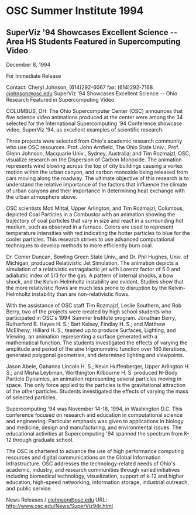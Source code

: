 # OSC Summer Institute 1994

## SuperViz '94 Showcases Excellent Science -- Area HS Students Featured in Supercomputing Video

December 8, 1994

For Immediate Release

Contact: Cheryl Johnson, (614)292-6067
fax: (614)292-7168
cjohnson@osc.edu
SuperViz '94 Showcases Excellent Science -- Ohio Research Featured in
Supercomputing Video

COLUMBUS, OH: The Ohio Supercomputer Center (OSC) announces that five science
video animations produced at the center were among the 34 selected for the
International Supercomputing '94 Conference showcase video, SuperViz '94, as
excellent examples of scientific research.

Three projects were selected from Ohio's academic research community who use OSC
resources. Prof. John Arnfield, The Ohio State Univ.; Prof. Glenn Johnson,
Macquarie Univ., Sydney, Australia; and Tim Rozmajzl, OSC, visualize research on
the Dispersion of Carbon Monoxide. The animation represents wind blowing across
the top of city buildings causing a vortex motion within the urban canyon, and
carbon monoxide being released from cars moving along the roadway. The ultimate
objective of this research is to understand the relative importance of the
factors that influence the climate of urban canyons and their importance in
determining heat exchange with the urban atmosphere above.

OSC scientists Moti Mittal, Upper Arlington, and Tim Rozmajzl, Columbus,
depicted Coal Particles in a Combustor with an animation showing the trajectory
of coal particles that vary in size and react in a surrounding hot medium, such
as observed in a furnace. Colors are used to represent temperature intensities
with red indicating the hotter particles to blue for the cooler particles. This
research strives to use advanced computational techniques to develop methods to
more efficiently burn coal.

Dr. Comer Duncan, Bowling Green State Univ., and Dr. Phil Hughes, Univ. of
Michigan, produced Relativistic Jet Simulation. The animation depicts a
simulation of a relativistic extragalactic jet with Lorentz factor of 5.0 and
adiabatic index of 5/3 for the gas. A pattern of internal shocks, a bow shock,
and the Kelvin-Helmholtz instability are evident. Studies show that the more
relativistic flows are much less prone to disruption by the Kelvin-Helmholtz
instability than are non-relativistic flows.

With the assistance of OSC staff Tim Rozmajzl, Leslie Southern, and Rob Berry,
two of the projects were created by high school students who participated in
OSC's 1994 Summer Institute program. Jonathan Berry, Rutherford B. Hayes H. S.;
Bart Kelsey, Findlay H. S.; and Matthew McElheny, Hilliard H. S., teamed up to
produce Surfaces, Lighting, and Viewing, an animation representing a surface
generated with a mathematical function. The students investigated the effects of
varying the amplitude and period of the sine trigonometric function over 180
iterations, generated polygonal geometries, and determined lighting and
viewpoints.

Jason Abele, Gahanna Lincoln H. S.; Kevin Huffenberger, Upper Arlington H. S.;
and Misha Leybman, Worthington Kilbourne H. S. produced N-Body Particle
Dynamics, an animation representing several particles moving in space. The only
force applied to the particles is the gravitational attraction of the other
particles. Students investigated the effects of varying the mass of selected
particles.

Supercomputing '94 was November 14-18, 1994, in Washington D.C. This conference
focused on research and education in computational science and engineering.
Particular emphasis was given to applications in biology and medicine, design
and manufacturing, and environmental issues. The educational activities at
Supercomputing '94 spanned the spectrum from K-12 through graduate school.

The OSC is chartered to advance the use of high performance computing resources
and digital communications on the Global Information Infrastructure. OSC
addresses the technology-related needs of Ohio's academic, industry, and
research communities through varied initiatives including biomedical technology,
visualization, support of k-12 and higher education, high-speed networking,
information storage, industrial outreach, and public service.

News Releases / cjohnson@osc.edu
URL: http://www.osc.edu/News/SuperViz94r.html
